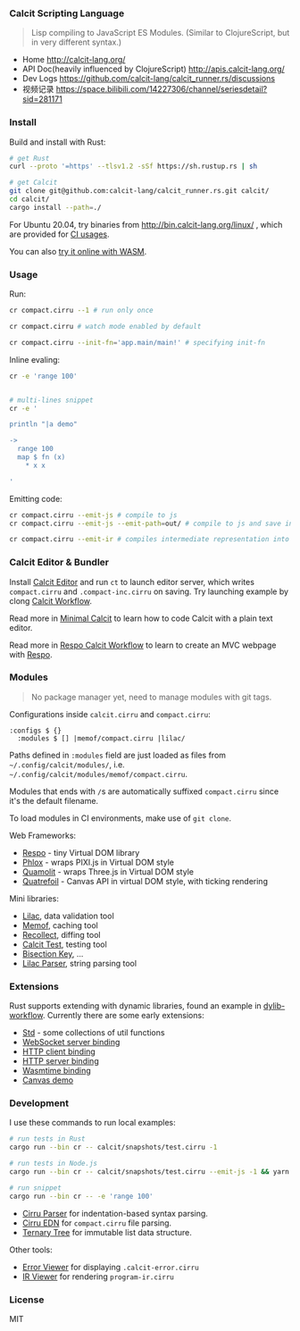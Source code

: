 ### Calcit Scripting Language

> Lisp compiling to JavaScript ES Modules. (Similar to ClojureScript, but in very different syntax.)

- Home http://calcit-lang.org/
- API Doc(heavily influenced by ClojureScript) http://apis.calcit-lang.org/
- Dev Logs https://github.com/calcit-lang/calcit_runner.rs/discussions
- 视频记录 https://space.bilibili.com/14227306/channel/seriesdetail?sid=281171

### Install

Build and install with Rust:

```bash
# get Rust
curl --proto '=https' --tlsv1.2 -sSf https://sh.rustup.rs | sh

# get Calcit
git clone git@github.com:calcit-lang/calcit_runner.rs.git calcit/
cd calcit/
cargo install --path=./
```

For Ubuntu 20.04, try binaries from http://bin.calcit-lang.org/linux/ , which are provided for [CI usages](https://github.com/calcit-lang/respo-calcit-workflow/blob/main/.github/workflows/upload.yaml#L28-L37).

You can also [try it online with WASM](https://github.com/calcit-lang/calcit-wasm-play).

### Usage

Run:

```bash
cr compact.cirru --1 # run only once

cr compact.cirru # watch mode enabled by default

cr compact.cirru --init-fn='app.main/main!' # specifying init-fn
```

Inline evaling:

```bash
cr -e 'range 100'


# multi-lines snippet
cr -e '

println "|a demo"

->
  range 100
  map $ fn (x)
    * x x

'
```

Emitting code:

```bash
cr compact.cirru --emit-js # compile to js
cr compact.cirru --emit-js --emit-path=out/ # compile to js and save in `out/`

cr compact.cirru --emit-ir # compiles intermediate representation into program-ir.cirru
```

### Calcit Editor & Bundler

Install [Calcit Editor](https://github.com/calcit-lang/editor) and run `ct` to launch editor server,
which writes `compact.cirru` and `.compact-inc.cirru` on saving. Try launching example by clong [Calcit Workflow](https://github.com/calcit-lang/calcit-workflow).

Read more in [Minimal Calcit](https://github.com/calcit-lang/minimal-calcit/blob/main/README.md) to learn how to code Calcit with a plain text editor.

Read more in [Respo Calcit Workflow](https://github.com/calcit-lang/respo-calcit-workflow) to learn to create an MVC webpage with [Respo](http://respo-mvc.org/).

### Modules

> No package manager yet, need to manage modules with git tags.

Configurations inside `calcit.cirru` and `compact.cirru`:

```cirru
:configs $ {}
  :modules $ [] |memof/compact.cirru |lilac/
```

Paths defined in `:modules` field are just loaded as files from `~/.config/calcit/modules/`,
i.e. `~/.config/calcit/modules/memof/compact.cirru`.

Modules that ends with `/`s are automatically suffixed `compact.cirru` since it's the default filename.

To load modules in CI environments, make use of `git clone`.

Web Frameworks:

- [Respo](https://github.com/Respo/respo.calcit) - tiny Virtual DOM library
- [Phlox](https://github.com/Phlox-GL/phlox) - wraps PIXI.js in Virtual DOM style
- [Quamolit](https://github.com/Quamolit/quamolit.calcit/) - wraps Three.js in Virtual DOM style
- [Quatrefoil](https://github.com/Quatrefoil-GL/quatrefoil) - Canvas API in virtual DOM style, with ticking rendering

Mini libraries:

- [Lilac](https://github.com/calcit-lang/lilac), data validation tool
- [Memof](https://github.com/calcit-lang/memof), caching tool
- [Recollect](https://github.com/calcit-lang/recollect), diffing tool
- [Calcit Test](https://github.com/calcit-lang/calcit-test), testing tool
- [Bisection Key](https://github.com/calcit-lang/bisection-key), ...
- [Lilac Parser](https://github.com/calcit-lang/lilac-parser), string parsing tool

### Extensions

Rust supports extending with dynamic libraries, found an example in [dylib-workflow](https://github.com/calcit-lang/dylib-workflow). Currently there are some early extensions:

- [Std](https://github.com/calcit-lang/calcit.std) - some collections of util functions
- [WebSocket server binding](https://github.com/calcit-lang/calcit-wss)
- [HTTP client binding](https://github.com/calcit-lang/calcit-fetch)
- [HTTP server binding](https://github.com/calcit-lang/calcit-http)
- [Wasmtime binding](https://github.com/calcit-lang/calcit_wasmtime)
- [Canvas demo](https://github.com/calcit-lang/calcit-paint)

### Development

I use these commands to run local examples:

```bash
# run tests in Rust
cargo run --bin cr -- calcit/snapshots/test.cirru -1

# run tests in Node.js
cargo run --bin cr -- calcit/snapshots/test.cirru --emit-js -1 && yarn try-js

# run snippet
cargo run --bin cr -- -e 'range 100'
```

- [Cirru Parser](https://github.com/Cirru/parser.rs) for indentation-based syntax parsing.
- [Cirru EDN](https://github.com/Cirru/cirru-edn.rs) for `compact.cirru` file parsing.
- [Ternary Tree](https://github.com/calcit-lang/ternary-tree.rs) for immutable list data structure.

Other tools:

- [Error Viewer](https://github.com/calcit-lang/calcit-error-viewer) for displaying `.calcit-error.cirru`
- [IR Viewer](https://github.com/calcit-lang/calcit-ir-viewer) for rendering `program-ir.cirru`

### License

MIT
